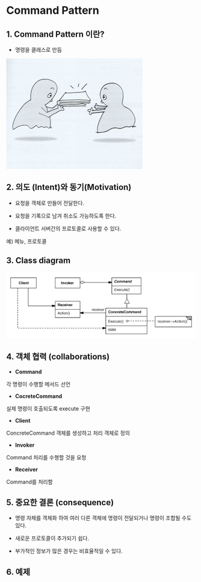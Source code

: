 # Command Pattern

## 1. Command Pattern 이란?

- 명령을 클래스로 만듬

![command](./img/command.png)

## 2. 의도 (Intent)와 동기(Motivation)

- 요청을 객체로 만들어 전달한다.

- 요청을 기록으로 남겨 취소도 가능하도록 한다.

- 클라이언트 서버간의 프로토콜로 사용할 수 있다.

예) 메뉴, 프로토콜

## 3. Class diagram

![command3](./img/command3.png)


## 4. 객체 협력 (collaborations)

- **Command**

각 명령이 수행할 메서드 선언

- **CocreteCommand**

실제 명령이 호출되도록 execute 구현

- **Client**

ConcreteCommand 객체를 생성하고 처리 객체로 정의

- **Invoker**

Command 처리를 수행할 것을 요청

- **Receiver**

Command를 처리함

## 5. 중요한 결론 (consequence)

- 명령 자체를 객체화 하여 여러 다른 객체에 명령이 전달되거나 명령이 조합될 수도 있다.

- 새로운 프로토콜이 추가되기 쉽다.

- 부가적인 정보가 많은 경우는 비효율적일 수 있다.

## 6. 예제 
